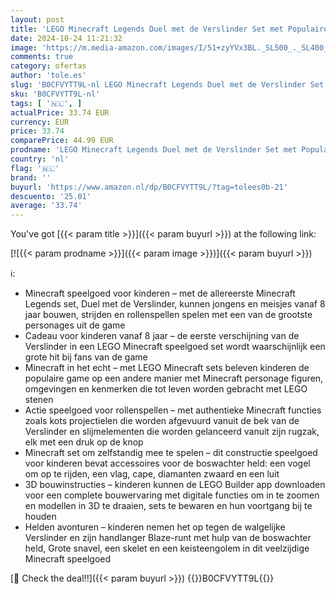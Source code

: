 ```yaml
---
layout: post
title: 'LEGO Minecraft Legends Duel met de Verslinder Set met Populaire Personages  Speelgoed met Helden voor Kinderen en Gamers  Cadeau voor Jongens en Meisjes vanaf 8 Jaar 21257'
date: 2024-10-24 11:21:32
image: 'https://m.media-amazon.com/images/I/51+zyYVx3BL._SL500_._SL400_.jpg'
comments: true
category: ofertas
author: 'tole.es'
slug: 'B0CFVYTT9L-nl LEGO Minecraft Legends Duel met de Verslinder Set met...'
sku: 'B0CFVYTT9L-nl'
tags: [ '🇳🇱', ]
actualPrice: 33.74 EUR
currency: EUR
price: 33.74
comparePrice: 44.99 EUR
prodname: 'LEGO Minecraft Legends Duel met de Verslinder Set met Populaire Personages  Speelgoed met Helden voor Kinderen en Gamers  Cadeau voor Jongens en Meisjes vanaf 8 Jaar 21257'
country: 'nl'
flag: '🇳🇱'
brand: ''
buyurl: 'https://www.amazon.nl/dp/B0CFVYTT9L/?tag=tolees0b-21'
descuento: '25.01'
average: '33.74'
---
```


You've got [{{< param title >}}]({{< param buyurl >}}) at the following link:

[![{{< param prodname >}}]({{< param image >}})]({{< param buyurl >}})

ℹ️:

- Minecraft speelgoed voor kinderen – met de allereerste Minecraft Legends set, Duel met de Verslinder, kunnen jongens en meisjes vanaf 8 jaar bouwen, strijden en rollenspellen spelen met een van de grootste personages uit de game
- Cadeau voor kinderen vanaf 8 jaar – de eerste verschijning van de Verslinder in een LEGO Minecraft speelgoed set wordt waarschijnlijk een grote hit bij fans van de game
- Minecraft in het echt – met LEGO Minecraft sets beleven kinderen de populaire game op een andere manier met Minecraft personage figuren, omgevingen en kenmerken die tot leven worden gebracht met LEGO stenen
- Actie speelgoed voor rollenspellen – met authentieke Minecraft functies zoals kots projectielen die worden afgevuurd vanuit de bek van de Verslinder en slijmelementen die worden gelanceerd vanuit zijn rugzak, elk met een druk op de knop
- Minecraft set om zelfstandig mee te spelen – dit constructie speelgoed voor kinderen bevat accessoires voor de boswachter held: een vogel om op te rijden, een vlag, cape, diamanten zwaard en een luit
- 3D bouwinstructies – kinderen kunnen de LEGO Builder app downloaden voor een complete bouwervaring met digitale functies om in te zoomen en modellen in 3D te draaien, sets te bewaren en hun voortgang bij te houden
- Helden avonturen – kinderen nemen het op tegen de walgelijke Verslinder en zijn handlanger Blaze-runt met hulp van de boswachter held, Grote snavel, een skelet en een keisteengolem in dit veelzijdige Minecraft speelgoed

[🛒 Check the deal!!]({{< param buyurl >}})
{{<world>}}B0CFVYTT9L{{</world>}}

